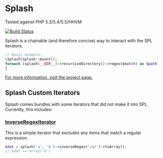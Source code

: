 Splash
======

Tested against PHP 5.3/5.4/5.5/HHVM

[![Build Status](https://travis-ci.org/wittiws/splash.png?branch=master)](https://travis-ci.org/wittiws/splash)

Splash is a chainable (and therefore concise) way to interact with the SPL iterators.

```` php
// Basic example.
\Splash\Splash::mount();
foreach (splash(__DIR__)->recursiveDirectory()->regex($match) as $path) {
}
````

[For more information, visit the project page.](http://www.witti.ws/project/splash)

Splash Custom Iterators
-----------------------

Splash comes bundles with some iterators that did not make it into SPL. Currently, this includes:

### [InverseRegexIterator](https://github.com/wittiws/splash/blob/master/src/Iterator/InverseRegexIterator.php)

This is a simple iterator that excludes any items that match a regular expression.

```` php
$dat = splash('a', 'b')->inverseRegex('/a/')->toArray();
// $dat == array('b')
````
